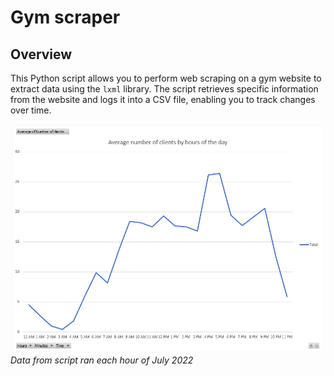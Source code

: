 # Gym scraper

## Overview

This Python script allows you to perform web scraping on a gym website to extract data using the `lxml` library. The script retrieves specific information from the website and logs it into a CSV file, enabling you to track changes over time.

![Gym Scraper Data](docs/gym-scraper-data.png)
*Data from script ran each hour of July 2022*

